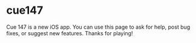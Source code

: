 # cue147
Cue 147 is a new iOS app. You can use this page to ask for help, post bug fixes, or suggest new features.
Thanks for playing!
